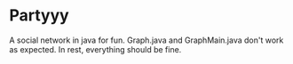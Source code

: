 # Partyyy
A social network in java for fun. Graph.java and GraphMain.java don't work as expected. In rest, everything should be fine.
